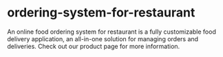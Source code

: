 # ordering-system-for-restaurant
An online food ordering system for restaurant is a fully customizable food delivery application, an all-in-one solution for managing orders and deliveries. Check out our product page for more information.
